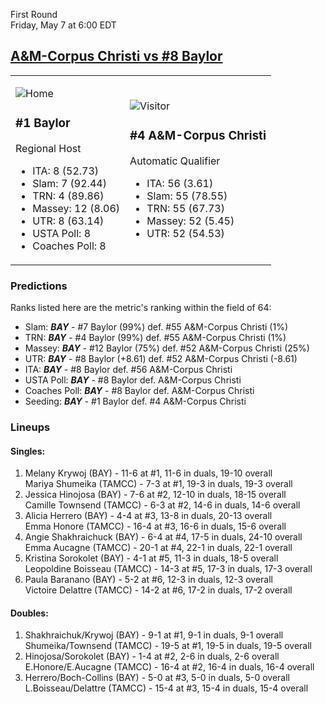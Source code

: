 First Round  
Friday, May 7 at 6:00 EDT
## [A&M-Corpus Christi vs #8 Baylor](https://www.ncaa.com/game/5833654) 

<table><tr><td>  

![Home](https://www.ncaa.com/sites/default/files/images/logos/schools/b/baylor.70.png)  

### #1 Baylor  

Regional Host  
- ITA: 8 (52.73)  
- Slam: 7 (92.44)  
- TRN: 4 (89.86)  
- Massey: 12 (8.06)  
- UTR: 8 (63.14)  
- USTA Poll: 8  
- Coaches Poll: 8  

</td><td>  

![Visitor](https://www.ncaa.com/sites/default/files/images/logos/schools/a/am-corpus-chris.70.png)  

### #4 A&M-Corpus Christi  

Automatic Qualifier  
- ITA: 56 (3.61)  
- Slam: 55 (78.55)  
- TRN: 55 (67.73)  
- Massey: 52 (5.45)  
- UTR: 52 (54.53)  

</td></tr></table>  

### Predictions  

Ranks listed here are the metric's ranking within the field of 64:  
- Slam: ***BAY*** - #7 Baylor (99%) def. #55 A&M-Corpus Christi (1%)  
- TRN: ***BAY*** - #4 Baylor (99%) def. #55 A&M-Corpus Christi (1%)  
- Massey: ***BAY*** - #12 Baylor (75%) def. #52 A&M-Corpus Christi (25%)  
- UTR: ***BAY*** - #8 Baylor (+8.61) def. #52 A&M-Corpus Christi (-8.61)  
- ITA: ***BAY*** - #8 Baylor def. #56 A&M-Corpus Christi  
- USTA Poll: ***BAY*** - #8 Baylor def. A&M-Corpus Christi  
- Coaches Poll: ***BAY*** - #8 Baylor def. A&M-Corpus Christi  
- Seeding: ***BAY*** - #1 Baylor def. #4 A&M-Corpus Christi  

### Lineups  

#### Singles:  
1. Melany Krywoj (BAY) - 11-6 at #1, 11-6 in duals, 19-10 overall  
   Mariya Shumeika (TAMCC) - 7-3 at #1, 19-3 in duals, 19-3 overall
2. Jessica Hinojosa (BAY) - 7-6 at #2, 12-10 in duals, 18-15 overall  
   Camille Townsend (TAMCC) - 6-3 at #2, 14-6 in duals, 14-6 overall
3. Alicia Herrero (BAY) - 4-4 at #3, 13-8 in duals, 20-13 overall  
   Emma Honore (TAMCC) - 16-4 at #3, 16-6 in duals, 15-6 overall
4. Angie Shakhraichuck (BAY) - 6-4 at #4, 17-5 in duals, 24-10 overall  
   Emma Aucagne (TAMCC) - 20-1 at #4, 22-1 in duals, 22-1 overall
5. Kristina Sorokolet (BAY) - 4-1 at #5, 11-3 in duals, 18-5 overall  
   Leopoldine Boisseau (TAMCC) - 14-3 at #5, 17-3 in duals, 17-3 overall
6. Paula Baranano (BAY) - 5-2 at #6, 12-3 in duals, 12-3 overall  
   Victoire Delattre (TAMCC) - 14-2 at #6, 17-2 in duals, 17-2 overall

#### Doubles:  
1. Shakhraichuk/Krywoj (BAY) - 9-1 at #1, 9-1 in duals, 9-1 overall  
   Shumeika/Townsend (TAMCC) - 19-5 at #1, 19-5 in duals, 19-5 overall
2. Hinojosa/Sorokolet (BAY) - 1-4 at #2, 2-6 in duals, 2-6 overall  
   E.Honore/E.Aucagne (TAMCC) - 16-4 at #2, 16-4 in duals, 16-4 overall
3. Herrero/Boch-Collins (BAY) - 5-0 at #3, 5-0 in duals, 5-0 overall  
   L.Boisseau/Delattre (TAMCC) - 15-4 at #3, 15-4 in duals, 15-4 overall